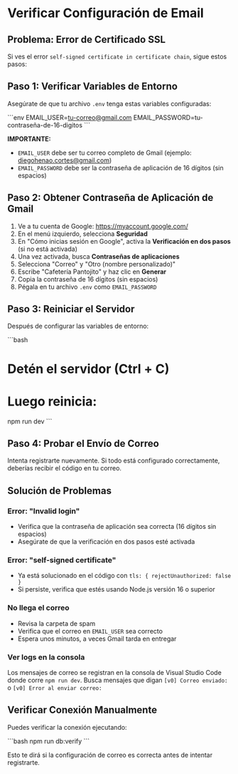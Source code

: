 # Verificar Configuración de Email

## Problema: Error de Certificado SSL

Si ves el error `self-signed certificate in certificate chain`, sigue estos pasos:

## Paso 1: Verificar Variables de Entorno

Asegúrate de que tu archivo `.env` tenga estas variables configuradas:

\`\`\`env
EMAIL_USER=tu-correo@gmail.com
EMAIL_PASSWORD=tu-contraseña-de-16-digitos
\`\`\`

**IMPORTANTE:** 
- `EMAIL_USER` debe ser tu correo completo de Gmail (ejemplo: diegohenao.cortes@gmail.com)
- `EMAIL_PASSWORD` debe ser la contraseña de aplicación de 16 dígitos (sin espacios)

## Paso 2: Obtener Contraseña de Aplicación de Gmail

1. Ve a tu cuenta de Google: https://myaccount.google.com/
2. En el menú izquierdo, selecciona **Seguridad**
3. En "Cómo inicias sesión en Google", activa la **Verificación en dos pasos** (si no está activada)
4. Una vez activada, busca **Contraseñas de aplicaciones**
5. Selecciona "Correo" y "Otro (nombre personalizado)"
6. Escribe "Cafetería Pantojito" y haz clic en **Generar**
7. Copia la contraseña de 16 dígitos (sin espacios)
8. Pégala en tu archivo `.env` como `EMAIL_PASSWORD`

## Paso 3: Reiniciar el Servidor

Después de configurar las variables de entorno:

\`\`\`bash
# Detén el servidor (Ctrl + C)
# Luego reinicia:
npm run dev
\`\`\`

## Paso 4: Probar el Envío de Correo

Intenta registrarte nuevamente. Si todo está configurado correctamente, deberías recibir el código en tu correo.

## Solución de Problemas

### Error: "Invalid login"
- Verifica que la contraseña de aplicación sea correcta (16 dígitos sin espacios)
- Asegúrate de que la verificación en dos pasos esté activada

### Error: "self-signed certificate"
- Ya está solucionado en el código con `tls: { rejectUnauthorized: false }`
- Si persiste, verifica que estés usando Node.js versión 16 o superior

### No llega el correo
- Revisa la carpeta de spam
- Verifica que el correo en `EMAIL_USER` sea correcto
- Espera unos minutos, a veces Gmail tarda en entregar

### Ver logs en la consola
Los mensajes de correo se registran en la consola de Visual Studio Code donde corre `npm run dev`. Busca mensajes que digan `[v0] Correo enviado:` o `[v0] Error al enviar correo:`

## Verificar Conexión Manualmente

Puedes verificar la conexión ejecutando:

\`\`\`bash
npm run db:verify
\`\`\`

Esto te dirá si la configuración de correo es correcta antes de intentar registrarte.
